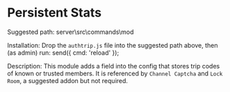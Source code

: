# Persistent Stats

Suggested path: server\src\commands\mod

Installation: Drop the `authtrip.js` file into the suggested path above, then (as admin) run: send({ cmd: 'reload' });

Description: This module adds a field into the config that stores trip codes of known or trusted members. It is referenced by `Channel Captcha` and `Lock Room`, a suggested addon but not required.
